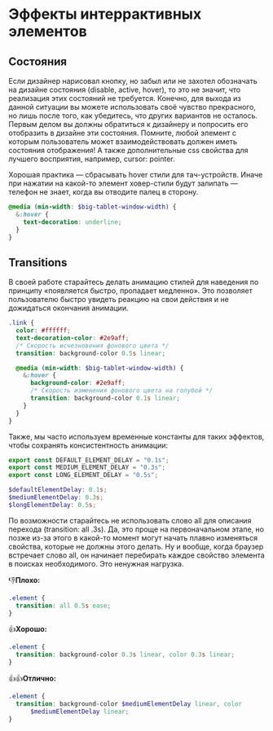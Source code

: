 # Эффекты интеррактивных элементов

## Cостояния

Если дизайнер нарисовал кнопку, но забыл или не захотел обозначать на дизайне состояния (disable, active, hover),
то это не значит, что реализация этих состояний не требуется. Конечно, для выхода из данной ситуации вы
можете использовать своё чувство прекрасного, но лишь после того, как убедитесь, что других вариантов не осталось.
Первым делом вы должны обратиться к дизайнеру и попросить его отобразить в дизайне эти состояния.
Помните, любой элемент с которым пользователь может взаимодействовать должен иметь состояния отображения!
А также дополнительные css свойства для лучшего восприятия, например, cursor: pointer.

Хорошая практика — сбрасывать hover стили для тач-устройств.
Иначе при нажатии на какой-то элемент ховер-стили будут залипать — телефон не знает, когда вы отводите палец в сторону.

```scss
@media (min-width: $big-tablet-window-width) {
  &:hover {
    text-decoration: underline;
  }
}
```

## Transitions

В своей работе старайтесь делать анимацию стилей для наведения по принципу «появляется быстро, пропадает медленно».
Это позволяет пользователю быстро увидеть реакцию на свои действия и не дожидаться окончания анимации.

```scss
.link {
  color: #ffffff;
  text-decoration-color: #2e9aff;
  /* Скорость исчезновения фонового цвета */
  transition: background-color 0.5s linear;

  @media (min-width: $big-tablet-window-width) {
    &:hover {
      background-color: #2e9aff;
      /* Скорость изменения фонового цвета на голубой */
      transition: background-color 0.1s linear;
    }
  }
}
```

Также, мы часто используем временные константы для таких эффектов, чтобы сохранять консистентность анимации:

```js
export const DEFAULT_ELEMENT_DELAY = "0.1s";
export const MEDIUM_ELEMENT_DELAY = "0.3s";
export const LONG_ELEMENT_DELAY = "0.5s";
```

```scss
$defaultElementDelay: 0.1s;
$mediumElementDelay: 0.3s;
$longElementDelay: 0.5s;
```

По возможности старайтесь не использовать слово all для описания перехода (transition: all .3s).
Да, это проще на первоначальном этапе, но позже из-за этого в какой-то момент могут начать плавно изменяться свойства,
которые не должны этого делать. Ну и вообще, когда браузер встречает слово all,
он начинает перебирать каждое свойство элемента в поисках необходимого. Это ненужная нагрузка.

👎**Плохо:**

```scss
.element {
  transition: all 0.5s ease;
}
```

👍**Хорошо:**

```scss
.element {
  transition: background-color 0.3s linear, color 0.3s linear;
}
```

👍👍**Отлично:**

```scss
.element {
  transition: background-color $mediumElementDelay linear, color
      $mediumElementDelay linear;
}
```
